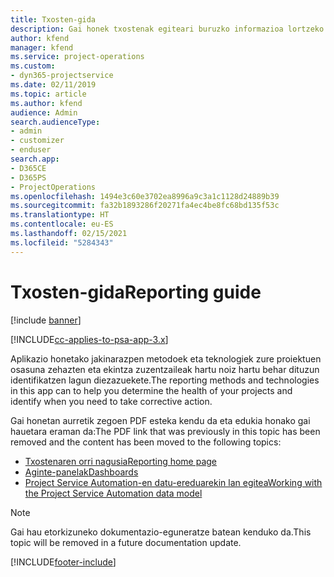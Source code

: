 ```yaml
---
title: Txosten-gida
description: Gai honek txostenak egiteari buruzko informazioa lortzeko estekak eskaintzen ditu.
author: kfend
manager: kfend
ms.service: project-operations
ms.custom:
- dyn365-projectservice
ms.date: 02/11/2019
ms.topic: article
ms.author: kfend
audience: Admin
search.audienceType:
- admin
- customizer
- enduser
search.app:
- D365CE
- D365PS
- ProjectOperations
ms.openlocfilehash: 1494e3c60e3702ea8996a9c3a1c1128d24889b39
ms.sourcegitcommit: fa32b1893286f20271fa4ec4be8fc68bd135f53c
ms.translationtype: HT
ms.contentlocale: eu-ES
ms.lasthandoff: 02/15/2021
ms.locfileid: "5284343"
---
```

# <a name="reporting-guide"></a><span data-ttu-id="b1616-103">Txosten-gida</span><span class="sxs-lookup"><span data-stu-id="b1616-103">Reporting guide</span></span>

[!include [banner](../../includes/psa-now-project-operations.md)]

[!INCLUDE[cc-applies-to-psa-app-3.x](../../includes/cc-applies-to-psa-app-3x.md)]

<span data-ttu-id="b1616-104">Aplikazio honetako jakinarazpen metodoek eta teknologiek zure proiektuen osasuna zehazten eta ekintza zuzentzaileak hartu noiz hartu behar dituzun identifikatzen lagun diezazuekete.</span><span class="sxs-lookup"><span data-stu-id="b1616-104">The reporting methods and technologies in this app can to help you determine the health of your projects and identify when you need to take corrective action.</span></span> 

<span data-ttu-id="b1616-105">Gai honetan aurretik zegoen PDF esteka kendu da eta edukia honako gai hauetara eraman da:</span><span class="sxs-lookup"><span data-stu-id="b1616-105">The PDF link that was previously in this topic has been removed and the content has been moved to the following topics:</span></span>

- [<span data-ttu-id="b1616-106">Txostenaren orri nagusia</span><span class="sxs-lookup"><span data-stu-id="b1616-106">Reporting home page</span></span>](../reports-reporting-dynamics-365-project-service.md)
- [<span data-ttu-id="b1616-107">Aginte-panelak</span><span class="sxs-lookup"><span data-stu-id="b1616-107">Dashboards</span></span>](../reports-dashboards.md)
- [<span data-ttu-id="b1616-108">Project Service Automation-en datu-ereduarekin lan egitea</span><span class="sxs-lookup"><span data-stu-id="b1616-108">Working with the Project Service Automation data model</span></span>](../reports-working-project-service-data-model.md)

> [!NOTE]
> <span data-ttu-id="b1616-109">Gai hau etorkizuneko dokumentazio-eguneratze batean kenduko da.</span><span class="sxs-lookup"><span data-stu-id="b1616-109">This topic will be removed in a future documentation update.</span></span> 


[!INCLUDE[footer-include](../../includes/footer-banner.md)]